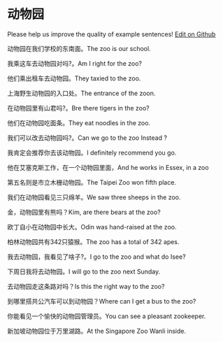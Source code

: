 # 动物园

Please help us improve the quality of example sentences! [Edit on Github](https://github.com/jiyushe/jiyu-example-sentence-source/blob/main/chinese/dongwuyuan.md)

<p><span class="chinese">动物园在我们学校的东南面。</span><span class="english">The zoo is our school.</span></p>

<p><span class="chinese">我乘这车去动物园对吗?。</span><span class="english">Am I right for the zoo?</span></p>

<p><span class="chinese">他们乘出租车去动物园。</span><span class="english">They taxied to the zoo.</span></p>

<p><span class="chinese">上海野生动物园的入口处。</span><span class="english">The entrance of the zoon.</span></p>

<p><span class="chinese">在动物园里有山君吗?。</span><span class="english">Bre there tigers in the zoo?</span></p>

<p><span class="chinese">他们在动物园吃面条。</span><span class="english">They eat noodles in the zoo.</span></p>

<p><span class="chinese">我们可以改去动物园吗?。</span><span class="english">Can we go to the zoo Instead ?</span></p>

<p><span class="chinese">我肯定会推荐你去该动物园。</span><span class="english">I definitely recommend you go.</span></p>

<p><span class="chinese">他在艾塞克斯工作，在一个动物园里面，</span><span class="english">And he works in Essex, in a zoo</span></p>

<p><span class="chinese">第五名则是市立木栅动物园。</span><span class="english">The Taipei Zoo won fifth place.</span></p>

<p><span class="chinese">我们在动物园看见三只绵羊。</span><span class="english">We saw three sheeps in the zoo.</span></p>

<p><span class="chinese">金，动物园里有熊吗？</span><span class="english">Kim, are there bears at the zoo?</span></p>

<p><span class="chinese">欧丁自小在动物园中长大。</span><span class="english">Odin was hand-raised at the zoo.</span></p>

<p><span class="chinese">柏林动物园共有342只猿猴。</span><span class="english">The zoo has a total of 342 apes.</span></p>

<p><span class="chinese">我去动物园，我看见了啥子?。</span><span class="english">I go to the zoo and what do Isee?</span></p>

<p><span class="chinese">下周日我将去动物园。</span><span class="english">I will go to the zoo next Sunday.</span></p>

<p><span class="chinese">去动物园走这条路对吗？</span><span class="english">Is this the right way to the zoo?</span></p>

<p><span class="chinese">到哪里搭共公汽车可以到动物园？</span><span class="english">Where can I get a bus to the zoo?</span></p>

<p><span class="chinese">你能看见一个愉快的动物园管理员。</span><span class="english">You can see a pleasant zookeeper.</span></p>

<p><span class="chinese">新加坡动物园位于万里湖路。</span><span class="english">At the Singapore Zoo Wanli inside.</span></p>

